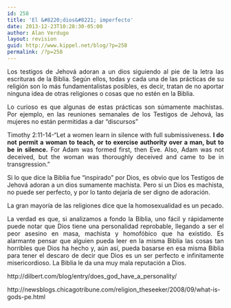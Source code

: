 ```yaml
---
id: 258
title: 'El &#8220;dios&#8221; imperfecto'
date: 2013-12-23T10:28:30-05:00
author: Alan Verdugo
layout: revision
guid: http://www.kippel.net/blog/?p=258
permalink: /?p=258
---
```

<p style="text-align: justify;">
  Los testigos de Jehová adoran a un dios siguiendo al pie de la letra las escrituras de la Biblia. Según ellos, todas y cada una de las prácticas de su religión son lo más fundamentalistas posibles, es decir, tratan de no aportar ninguna idea de otras religiones o cosas que no estén en la Biblia.
</p>

<p style="text-align: justify;">
  Lo curioso es que algunas de estas prácticas son súmamente machistas. Por ejemplo, en las reuniones semanales de los Testigos de Jehová, las mujeres no están permitidas a dar &#8220;discursos&#8221;
</p>

<p style="text-align: justify;">
  Timothy 2:11-14-&#8220;Let a women learn in silence with full submissiveness. <strong>I do not permit a woman to teach, or to exercise authority over a man, but to be in silence.</strong> For Adam was formed first, then Eve. Also, Adam was not deceived, but the woman was thoroughly deceived and came to be in transgression.&#8221;
</p>

<p style="text-align: justify;">
  Si lo que dice la Biblia fue &#8220;inspirado&#8221; por Dios, es obvio que los Testigos de Jehová adoran a un dios sumamente machista. Pero si un Dios es machista, no puede ser perfecto, y por lo tanto dejaría de ser digno de adoración.
</p>

<p style="text-align: justify;">
  La gran mayoría de las religiones dice que la homosexualidad es un pecado.
</p>

<p style="text-align: justify;">
  La verdad es que, si analizamos a fondo la Biblia, uno fácil y rápidamente puede notar que Dios tiene una personalidad reprobable, llegando a ser el peor asesino en masa, machista y homofóbico que ha existido. Es alarmante pensar que alguien pueda leer en la misma Biblia las cosas tan horribles que Dios ha hecho y, aún así, pueda basarse en esa misma Biblia para tener el descaro de decir que Dios es un ser perfecto e infinitamente misericordioso. La Biblia le da una muy mala reputación a Dios.
</p>

<p style="text-align: justify;">
  http://dilbert.com/blog/entry/does_god_have_a_personality/
</p>

<p style="text-align: justify;">
  http://newsblogs.chicagotribune.com/religion_theseeker/2008/09/what-is-gods-pe.html
</p>